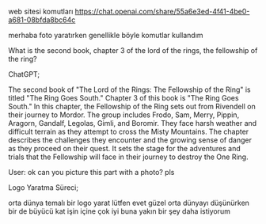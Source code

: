web sitesi komutları
https://chat.openai.com/share/55a6e3ed-4f41-4be0-a681-08bfda8bc64c

merhaba foto yaratırken genellikle böyle komutlar kullandım

What is the second book, chapter 3 of the lord of the rings, the fellowship of the ring?

ChatGPT;

The second book of "The Lord of the Rings: The Fellowship of the Ring" is titled "The Ring Goes South." Chapter 3 of this book is "The Ring Goes South." In this chapter, the Fellowship of the Ring sets out from Rivendell on their journey to Mordor. The group includes Frodo, Sam, Merry, Pippin, Aragorn, Gandalf, Legolas, Gimli, and Boromir. They face harsh weather and difficult terrain as they attempt to cross the Misty Mountains. The chapter describes the challenges they encounter and the growing sense of danger as they proceed on their quest. It sets the stage for the adventures and trials that the Fellowship will face in their journey to destroy the One Ring.

User:
ok can you picture this part with a photo? pls

Logo Yaratma Süreci;

orta dünya temalı bir logo yarat lütfen
evet güzel orta dünyayı düşünürken bir de büyücü  kat işin içine 
çok iyi buna yakın bir şey daha istiyorum
